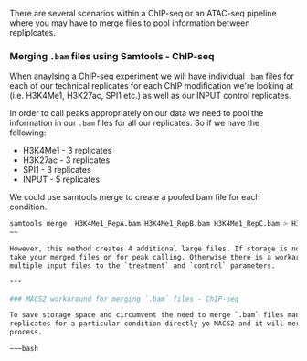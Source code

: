 
There are several scenarios within a ChIP-seq or an ATAC-seq pipeline where you may have to merge files
to pool information between repliplcates. 

### Merging `.bam` files using Samtools - ChIP-seq

When anaylsing a ChIP-seq experiment we will have individual `.bam` files for each of our technical replicates for
each ChIP modification we're looking at (i.e. H3K4Me1, H3K27ac, SPI1 etc.) as well as our INPUT control replicates.

In order to call peaks appropriately on our data we need to pool the information in our `.bam` files for all our 
replicates. So if we have the following:

+ H3K4Me1 - 3 replicates
+ H3K27ac - 3 replicates
+ SPI1    - 3 replicates
+ INPUT   - 5 replicates

We could use samtools merge to create a pooled bam file for each condition.

~~~bash
samtools merge  H3K4Me1_RepA.bam H3K4Me1_RepB.bam H3K4Me1_RepC.bam > H3K4Me1_Mrgd.bam
~~

However, this method creates 4 additional large files. If storage is not an issue then this metod is fine, and you 
take your merged files on for peak calling. Otherwise there is a workaround in Macs2 that allows you to specify 
multiple input files to the `treatment` and `control` parameters. 

***

### MACS2 workaround for merging `.bam` files - ChIP-seq

To save storage space and circumvent the need to merge `.bam` files manually, you can just pass all the technical 
replicates for a particular condition directly yo MACS2 and it will merge them for you as part of the peak calling 
process.

~~~bash

~~~
 
